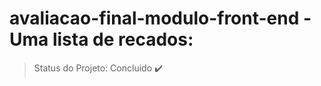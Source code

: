 # avaliacao-final-modulo-front-end - Uma lista de recados: 


> Status do Projeto: Concluido :heavy_check_mark:

